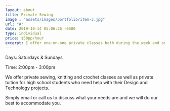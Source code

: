 ```yaml
---
layout: about
title: Private Sewing
image : "assets/images/portfolio/item-3.jpg"
url: "#"
date: 2019-10-14 05:06:26 -0500
type: individual
price: $50pp/hour
excerpt: I offer one-on-one private classes both during the week and on weekends which we tailor to suit you and your needs.
---
```

Days: Saturdays & Sundays

Time: 2:00pm - 3:00pm

We offer private sewing, knitting and crochet classes as well as private tuition for high school students who need help with their Design and Technology projects.

Simply email or call us to discuss what your needs are and we will do our best to accommodate you.